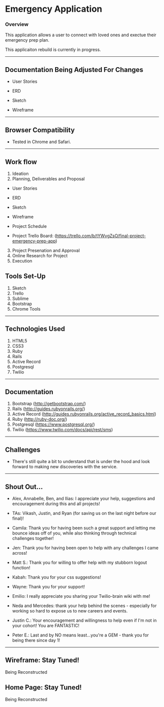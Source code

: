 # Emergency Application

### Overview

This application allows a user to connect with loved ones and exectue their emergency prep plan.

This applicaiton rebuild is currently in progress. 

---

## Documentation Being Adjusted For Changes

* User Stories

* ERD

* Sketch

* Wireframe

---

## Browser Compatibility

* Tested in Chrome and Safari.

---

## Work flow

1. Ideation
2. Planning, Deliverables and Proposal

* User Stories

* ERD

* Sketch

* Wireframe

* Project Schedule

* Project Trello Board: (https://trello.com/b/tYWvgZsO/final-project-emergency-prep-app)

3. Project Presenation and Approval
4. Online Research for Project
5. Execution

## Tools Set-Up
1. Sketch
2. Trello
3. Sublime
4. Bootstrap
5. Chrome Tools

---

## Technologies Used

1. HTML5
2. CSS3
3. Ruby
4. Rails
5. Active Record
6. Postgresql
7. Twilio

---

## Documentation

1. Bootstrap (http://getbootstrap.com/)
2. Rails (http://guides.rubyonrails.org/)
3. Active Record (http://guides.rubyonrails.org/active_record_basics.html)
4. Ruby (http://ruby-doc.org/)
5. Postgresql (https://www.postgresql.org/)
6. Twilio (https://www.twilio.com/docs/api/rest/sms)

---

## Challenges

* There's still quite a bit to understand that is under the hood and look forward to making new discoveries with the service.

---

## Shout Out...

* Alex, Annabelle, Ben, and Ilias: I appreciate your help, suggestions and encouragement during this and all projects!

* TAs: Vikash, Justin, and Ryan (for saving us on the last night before our final)!

* Camila: Thank you for having been such a great support and letting me bounce ideas off of you, while also thinking through technical challenges together!

* Jen: Thank you for having been open to help with any challenges I came across!

* Matt S.: Thank you for willing to offer help with my stubborn logout function! 

* Kabah: Thank you for your css suggestions!

* Wayne: Thank you for your support!

* Emilio: I really appreciate you sharing your Twilio-brain wiki with me!

* Neda and Mercedes: thank your help behind the scenes - especially for working so hard to expose us to new careers and events. 

* Justin C.: Your encouragement and willingness to help even if I'm not in your cohort! You are FANTASTIC!

* Peter E.: Last and by NO means least...you're a GEM - thank you for being there since day 1!

---

## Wireframe: Stay Tuned!
Being Reconstructed

## Home Page: Stay Tuned!

Being Reconstructed